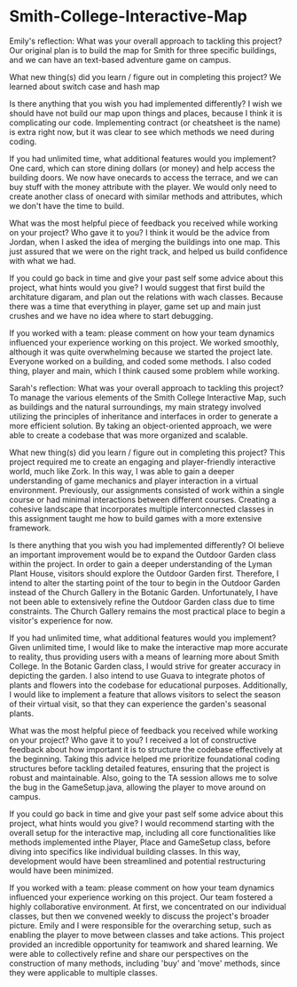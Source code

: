 # Smith-College-Interactive-Map

Emily's reflection:
What was your overall approach to tackling this project?
    Our original plan is to build the map for Smith for three specific buildings, and we can have an text-based adventure game on campus.

What new thing(s) did you learn / figure out in completing this project?
    We learned about switch case and hash map

Is there anything that you wish you had implemented differently?
    I wish we should have not build our map upon things and places, because I think it is complicating our code. Implementing contract (or cheatsheet is the name) is extra right now, but it was clear to see which methods we need during coding. 

If you had unlimited time, what additional features would you implement?
    One card, which can store dining dollars (or money) and help access the building doors. We now have onecards to access the terrace, and we can buy stuff with the money attribute with the player. We would only need to create another class of onecard with similar methods and attributes, which we don't have the time to build. 

What was the most helpful piece of feedback you received while working on your project? Who gave it to you?
    I think it would be the advice from Jordan, when I asked the idea of merging the buildings into one map. This just assured that we were on the right track, and helped us build confidence with what we had.

If you could go back in time and give your past self some advice about this project, what hints would you give?
    I would suggest that first build the architature digaram, and plan out the relations with wach classes. Because there was a time that everything in player, game set up and main just crushes and we have no idea where to start debugging.

If you worked with a team: please comment on how your team dynamics influenced your experience working on this project.
    We worked smoothly, although it was quite overwhelming because we started the project late.
    Everyone worked on a building, and coded some methods. I also coded thing, player and main, which I think caused some problem while working. 


Sarah's reflection:
What was your overall approach to tackling this project?
To manage the various elements of the Smith College Interactive Map, such as buildings and the natural surroundings, my main strategy involved utilizing the principles of inheritance and interfaces in order to generate a more efficient solution. By taking an object-oriented approach, we were able to create a codebase that was more organized and scalable.


What new thing(s) did you learn / figure out in completing this project?
This project required me to create an engaging and player-friendly interactive world, much like Zork. In this way, I was able to gain a deeper understanding of game mechanics and player interaction in a virtual environment. Previously, our assignments consisted of work within a single course or had minimal interactions between different courses. Creating a cohesive landscape that incorporates multiple interconnected classes in this assignment taught me how to build games with a more extensive framework.


Is there anything that you wish you had implemented differently?
OI believe an important improvement would be to expand the Outdoor Garden class within the project. In order to gain a deeper understanding of the Lyman Plant House, visitors should explore the Outdoor Garden first. Therefore, I intend to alter the starting point of the tour to begin in the Outdoor Garden instead of the Church Gallery in the Botanic Garden. Unfortunately, I have not been able to extensively refine the Outdoor Garden class due to time constraints. The Church Gallery remains the most practical place to begin a visitor's experience for now.


If you had unlimited time, what additional features would you implement?
Given unlimited time, I would like to make the interactive map more accurate to reality, thus providing users with a means of learning more about Smith College. In the Botanic Garden class, I would strive for greater accuracy in depicting the garden. I also intend to use Guava to integrate photos of plants and flowers into the codebase for educational purposes. Additionally, I would like to implement a feature that allows visitors to select the season of their virtual visit, so that they can experience the garden's seasonal plants.


What was the most helpful piece of feedback you received while working on your project? Who gave it to you?
I received a lot of constructive feedback about how important it is to structure the codebase effectively at the beginning. Taking this advice helped me prioritize foundational coding structures before tackling detailed features, ensuring that the project is robust and maintainable. Also, going to the TA session allows me to solve the bug in the GameSetup.java, allowing the player to move around on campus.


If you could go back in time and give your past self some advice about this project, what hints would you give?
I would recommend starting with the overall setup for the interactive map, including all core functionalities like methods implemented inthe Player, Place and GameSetup class, before diving into specifics like individual building classes. In this way, development would have been streamlined and potential restructuring would have been minimized.




If you worked with a team: please comment on how your team dynamics influenced your experience working on this project.
Our team fostered a highly collaborative environment. At first, we concentrated on our individual classes, but then we convened weekly to discuss the project's broader picture. Emily and I were responsible for the overarching setup, such as enabling the player to move between classes and take actions. This project provided an incredible opportunity for teamwork and shared learning. We were able to collectively refine and share our perspectives on the construction of many methods, including 'buy' and 'move' methods, since they were applicable to multiple classes.







